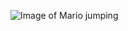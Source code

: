 ![Image of Mario jumping](https://giantbomb1.cbsistatic.com/uploads/scale_medium/15/153607/2555000-2339414779-Mario.png)
